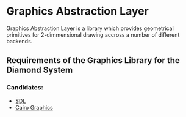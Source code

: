 
# Graphics Abstraction Layer

Graphics Abstraction Layer is a library which provides geometrical primitives for 2-dimmensional drawing accross a number of different backends.



## Requirements of the Graphics Library for the Diamond System





### Candidates:

- [SDL](http://libsdl.org/)
- [Cairo Graphics](http://www.cairographics.org/)


